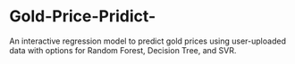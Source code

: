 # Gold-Price-Pridict-
An interactive regression model to predict gold prices using user-uploaded data with options for Random Forest, Decision Tree, and SVR.
